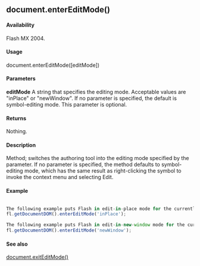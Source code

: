 ## document.enterEditMode()

#### Availability

Flash MX 2004.

#### Usage

document.enterEditMode([editMode])

#### Parameters

**editMode** A string that specifies the editing mode. Acceptable values are "inPlace" or "newWindow". If no parameter is specified, the default is symbol-editing mode. This parameter is optional.

#### Returns

Nothing.

#### Description

Method; switches the authoring tool into the editing mode specified by the parameter. If no parameter is specified, the method defaults to symbol-editing mode, which has the same result as right-clicking the symbol to invoke the context menu and selecting Edit.

#### Example
```javascript

The following example puts Flash in edit-in-place mode for the currently selected symbol:
fl.getDocumentDOM().enterEditMode('inPlace');

The following example puts Flash in edit-in-new-window mode for the currently selected symbol:
fl.getDocumentDOM().enterEditMode('newWindow');

```
#### See also

[document.exitEditMode()](../Document_object/docume61.md)

<span id="document.exitEditMode()" class="anchor"></span>
